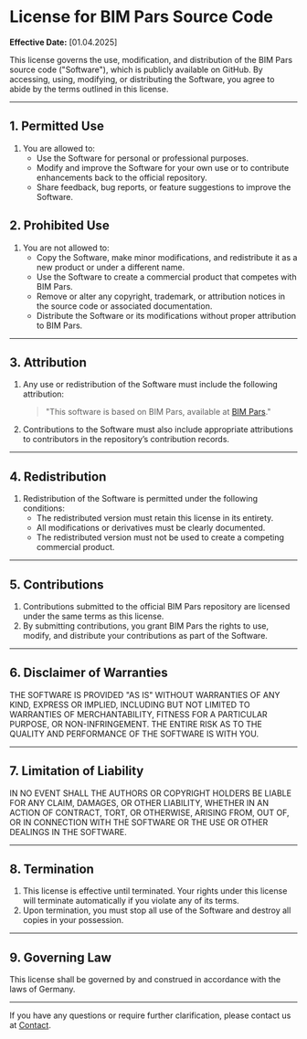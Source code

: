 # License for BIM Pars Source Code

**Effective Date:** [01.04.2025]

This license governs the use, modification, and distribution of the BIM Pars source code ("Software"), which is publicly available on GitHub. By accessing, using, modifying, or distributing the Software, you agree to abide by the terms outlined in this license.

---

## 1. **Permitted Use**
1. You are allowed to:
   - Use the Software for personal or professional purposes.
   - Modify and improve the Software for your own use or to contribute enhancements back to the official repository.
   - Share feedback, bug reports, or feature suggestions to improve the Software.

## 2. **Prohibited Use**
1. You are not allowed to:
   - Copy the Software, make minor modifications, and redistribute it as a new product or under a different name.
   - Use the Software to create a commercial product that competes with BIM Pars.
   - Remove or alter any copyright, trademark, or attribution notices in the source code or associated documentation.
   - Distribute the Software or its modifications without proper attribution to BIM Pars.

---

## 3. **Attribution**
1. Any use or redistribution of the Software must include the following attribution:
   > "This software is based on BIM Pars, available at [BIM Pars](https://bimpars.com)."

2. Contributions to the Software must also include appropriate attributions to contributors in the repository’s contribution records.

---

## 4. **Redistribution**
1. Redistribution of the Software is permitted under the following conditions:
   - The redistributed version must retain this license in its entirety.
   - All modifications or derivatives must be clearly documented.
   - The redistributed version must not be used to create a competing commercial product.

---

## 5. **Contributions**
1. Contributions submitted to the official BIM Pars repository are licensed under the same terms as this license.
2. By submitting contributions, you grant BIM Pars the rights to use, modify, and distribute your contributions as part of the Software.

---

## 6. **Disclaimer of Warranties**
THE SOFTWARE IS PROVIDED "AS IS" WITHOUT WARRANTIES OF ANY KIND, EXPRESS OR IMPLIED, INCLUDING BUT NOT LIMITED TO WARRANTIES OF MERCHANTABILITY, FITNESS FOR A PARTICULAR PURPOSE, OR NON-INFRINGEMENT. THE ENTIRE RISK AS TO THE QUALITY AND PERFORMANCE OF THE SOFTWARE IS WITH YOU.

---

## 7. **Limitation of Liability**
IN NO EVENT SHALL THE AUTHORS OR COPYRIGHT HOLDERS BE LIABLE FOR ANY CLAIM, DAMAGES, OR OTHER LIABILITY, WHETHER IN AN ACTION OF CONTRACT, TORT, OR OTHERWISE, ARISING FROM, OUT OF, OR IN CONNECTION WITH THE SOFTWARE OR THE USE OR OTHER DEALINGS IN THE SOFTWARE.

---

## 8. **Termination**
1. This license is effective until terminated. Your rights under this license will terminate automatically if you violate any of its terms.
2. Upon termination, you must stop all use of the Software and destroy all copies in your possession.

---

## 9. **Governing Law**
This license shall be governed by and construed in accordance with the laws of Germany.

---

If you have any questions or require further clarification, please contact us at [Contact](https://bimpars.com/Contact).
